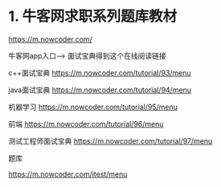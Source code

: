 











# 1. 牛客网求职系列题库教材









https://m.nowcoder.com/







牛客网app入口--> 面试宝典得到这个在线阅读链接
 
 c++面试宝典
https://m.nowcoder.com/tutorial/93/menu


java面试宝典
https://m.nowcoder.com/tutorial/94/menu


机器学习
https://m.nowcoder.com/tutorial/95/menu




前端
https://m.nowcoder.com/tutorial/96/menu



测试工程师面试宝典
https://m.nowcoder.com/tutorial/97/menu







题库

https://m.nowcoder.com/itest/menu








































